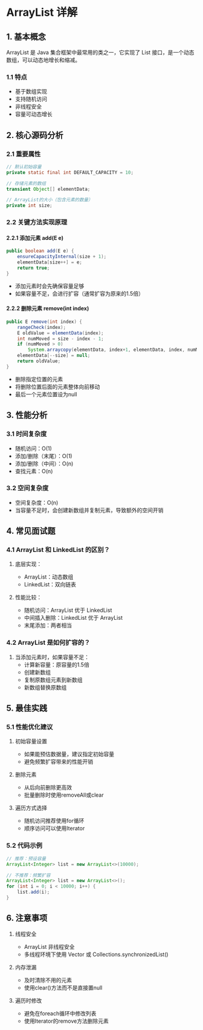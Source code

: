 # ArrayList 详解

## 1. 基本概念
ArrayList 是 Java 集合框架中最常用的类之一，它实现了 List 接口，是一个动态数组，可以动态地增长和缩减。

### 1.1 特点
- 基于数组实现
- 支持随机访问
- 非线程安全
- 容量可动态增长

## 2. 核心源码分析

### 2.1 重要属性
```java
// 默认初始容量
private static final int DEFAULT_CAPACITY = 10;

// 存储元素的数组
transient Object[] elementData;

// ArrayList的大小（包含元素的数量）
private int size;
```

### 2.2 关键方法实现原理

#### 2.2.1 添加元素 add(E e)
```java
public boolean add(E e) {
    ensureCapacityInternal(size + 1);
    elementData[size++] = e;
    return true;
}
```
- 添加元素时会先确保容量足够
- 如果容量不足，会进行扩容（通常扩容为原来的1.5倍）

#### 2.2.2 删除元素 remove(int index)
```java
public E remove(int index) {
    rangeCheck(index);
    E oldValue = elementData(index);
    int numMoved = size - index - 1;
    if (numMoved > 0)
        System.arraycopy(elementData, index+1, elementData, index, numMoved);
    elementData[--size] = null;
    return oldValue;
}
```
- 删除指定位置的元素
- 将删除位置后面的元素整体向前移动
- 最后一个元素位置设为null

## 3. 性能分析

### 3.1 时间复杂度
- 随机访问：O(1)
- 添加/删除（末尾）：O(1)
- 添加/删除（中间）：O(n)
- 查找元素：O(n)

### 3.2 空间复杂度
- 空间复杂度：O(n)
- 当容量不足时，会创建新数组并复制元素，导致额外的空间开销

## 4. 常见面试题

### 4.1 ArrayList 和 LinkedList 的区别？
1. 底层实现：
   - ArrayList：动态数组
   - LinkedList：双向链表

2. 性能比较：
   - 随机访问：ArrayList 优于 LinkedList
   - 中间插入删除：LinkedList 优于 ArrayList
   - 末尾添加：两者相当

### 4.2 ArrayList 是如何扩容的？
1. 当添加元素时，如果容量不足：
   - 计算新容量：原容量的1.5倍
   - 创建新数组
   - 复制原数组元素到新数组
   - 新数组替换原数组

## 5. 最佳实践

### 5.1 性能优化建议
1. 初始容量设置
   - 如果能预估数据量，建议指定初始容量
   - 避免频繁扩容带来的性能开销

2. 删除元素
   - 从后向前删除更高效
   - 批量删除时使用removeAll或clear

3. 遍历方式选择
   - 随机访问推荐使用for循环
   - 顺序访问可以使用Iterator

### 5.2 代码示例
```java
// 推荐：预设容量
ArrayList<Integer> list = new ArrayList<>(10000);

// 不推荐：频繁扩容
ArrayList<Integer> list = new ArrayList<>();
for (int i = 0; i < 10000; i++) {
    list.add(i);
}
```

## 6. 注意事项
1. 线程安全
   - ArrayList 非线程安全
   - 多线程环境下使用 Vector 或 Collections.synchronizedList()

2. 内存泄漏
   - 及时清除不用的元素
   - 使用clear()方法而不是直接置null

3. 遍历时修改
   - 避免在foreach循环中修改列表
   - 使用Iterator的remove方法删除元素
